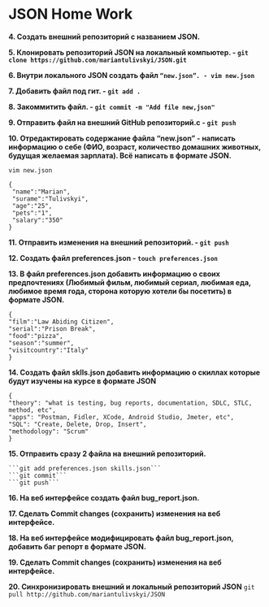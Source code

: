 # JSON Home Work

 **4. Создать внешний репозиторий c названием JSON.**
 
 **5. Клонировать репозиторий JSON на локальный компьютер. - ``git clone https://github.com/mariantulivskyi/JSON.git``**
 
 **6. Внутри локального JSON создать файл ``“new.json”. - vim new.json``**
 
 **7. Добавить файл под гит. - ``git add .``**
 
 **8. Закоммитить файл. - ``git commit -m "Add file new,json"``**
 
 **9. Отправить файл на внешний GitHub репозиторий.c - ``git push``**
 
 **10. Отредактировать содержание файла “new.json” - написать информацию о себе (ФИО, возраст, количество домашних животных, будущая желаемая зарплата). Всё написать в формате JSON.**
 
 ``vim new.json``

```
{
 "name":"Marian",
 "surame":"Tulivskyi",
 "age":"25",
 "pets":"1",
 "salary":"350"
}
```

**11. Отправить изменения на внешний репозиторий. - ``git push``**

**12. Создать файл preferences.json - ``touch preferences.json``**

**13. В файл preferences.json добавить информацию о своих предпочтениях (Любимый фильм, любимый сериал, любимая еда, любимое время года, сторона которую хотели бы посетить) в формате JSON.**

```
{
"film":"Law Abiding Citizen",
"serial":"Prison Break",
"food":"pizza",
"season":"summer",
"visitcountry":"Italy"
}
```

**14. Создать файл sklls.json добавить информацию о скиллах которые будут изучены на курсе в формате JSON**

```
{	
"theory": "what is testing, bug reports, documentation, SDLC, STLC, method, etc",
"apps": "Postman, Fidler, XCode, Android Studio, Jmeter, etc",
"SQL": "Create, Delete, Drop, Insert",
"methodology": "Scrum"
}
```

 **15. Отправить сразу 2 файла на внешний репозиторий.**
	
	```git add preferences.json skills.json```
	```git commit```
	```git push```
	
 **16. На веб интерфейсе создать файл bug_report.json.**
 
**17. Сделать Commit changes (сохранить) изменения на веб интерфейсе.**

**18. На веб интерфейсе модифицировать файл bug_report.json, добавить баг репорт в формате JSON.**

**19. Сделать Commit changes (сохранить) изменения на веб интерфейсе.**

**20. Синхронизировать внешний и локальный репозиторий JSON**
``git pull http://github.com/mariantulivskyi/JSON``
